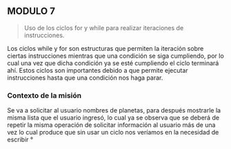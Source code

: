 ## MODULO 7
> Uso de los ciclos for y while para realizar iteraciones de instrucciones.

Los ciclos while y for son estructuras que permiten la iteración sobre ciertas instrucciones mientras que una condición se siga cumpliendo, por lo cual una vez que dicha condición
ya se esté cumpliendo el ciclo terminará ahí. Estos ciclos son importantes debido a que permite ejecutar instrucciones hasta que una condición nos haga parar.

### Contexto de la misión
Se va a solicitar al usuario nombres de planetas, para después mostrarle la misma lista que el usuario ingresó, lo cual ya se observa que se deberá de repetir la misma operación de
solicitar información al usuario más de una vez lo cual produce que sin usar un ciclo nos veríamos en la necesidad de escribir °

